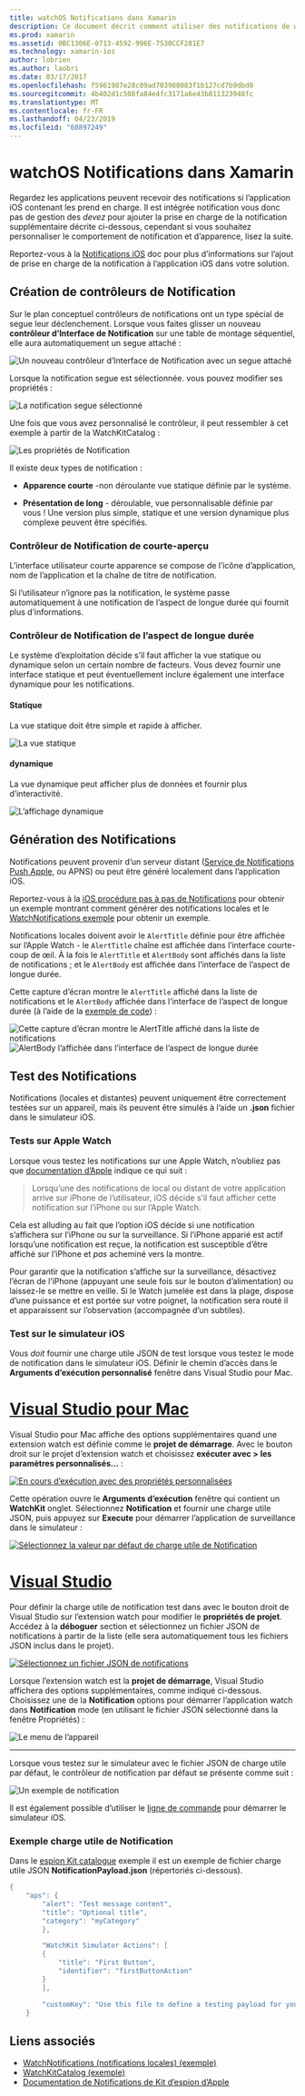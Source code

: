 ```yaml
---
title: watchOS Notifications dans Xamarin
description: Ce document décrit comment utiliser des notifications de watchOS dans Xamarin. Il aborde la création de notification contrôleurs, générer des notifications et test des notifications.
ms.prod: xamarin
ms.assetid: 0BC1306E-0713-4592-996E-7530CCF281E7
ms.technology: xamarin-ios
author: lobrien
ms.author: laobri
ms.date: 03/17/2017
ms.openlocfilehash: f5961987e28c09ad703988083f1b127cd7b9dbd0
ms.sourcegitcommit: 4b402d1c508fa84e4fc3171a6e43b811323948fc
ms.translationtype: MT
ms.contentlocale: fr-FR
ms.lasthandoff: 04/23/2019
ms.locfileid: "60897249"
---
```

# <a name="watchos-notifications-in-xamarin"></a>watchOS Notifications dans Xamarin

Regardez les applications peuvent recevoir des notifications si l’application iOS contenant les prend en charge. Il est intégrée notification vous donc pas de gestion des *devez* pour ajouter la prise en charge de la notification supplémentaire décrite ci-dessous, cependant si vous souhaitez personnaliser le comportement de notification et d’apparence, lisez la suite.

Reportez-vous à la [Notifications iOS](~/ios/platform/user-notifications/deprecated/index.md) doc pour plus d’informations sur l’ajout de prise en charge de la notification à l’application iOS dans votre solution.

## <a name="creating-notification-controllers"></a>Création de contrôleurs de Notification

Sur le plan conceptuel contrôleurs de notifications ont un type spécial de segue leur déclenchement. Lorsque vous faites glisser un nouveau **contrôleur d’Interface de Notification** sur une table de montage séquentiel, elle aura automatiquement un segue attaché :

![](notifications-images/notification-storyboard1.png "Un nouveau contrôleur d’Interface de Notification avec un segue attaché")

Lorsque la notification segue est sélectionnée. vous pouvez modifier ses propriétés :

![](notifications-images/notification-storyboard2.png "La notification segue sélectionné")

Une fois que vous avez personnalisé le contrôleur, il peut ressembler à cet exemple à partir de la WatchKitCatalog :

![](notifications-images/notifications-segue.png "Les propriétés de Notification")


Il existe deux types de notification :

- **Apparence courte** -non déroulante vue statique définie par le système.

- **Présentation de long** - déroulable, vue personnalisable définie par vous ! Une version plus simple, statique et une version dynamique plus complexe peuvent être spécifiés.

### <a name="short-look-notification-controller"></a>Contrôleur de Notification de courte-aperçu

L’interface utilisateur courte apparence se compose de l’icône d’application, nom de l’application et la chaîne de titre de notification.

Si l’utilisateur n’ignore pas la notification, le système passe automatiquement à une notification de l’aspect de longue durée qui fournit plus d’informations.


### <a name="long-look-notification-controller"></a>Contrôleur de Notification de l’aspect de longue durée

Le système d’exploitation décide s’il faut afficher la vue statique ou dynamique selon un certain nombre de facteurs. Vous devez fournir une interface statique et peut éventuellement inclure également une interface dynamique pour les notifications.

#### <a name="static"></a>Statique

La vue statique doit être simple et rapide à afficher.

![](notifications-images/notification-static.png "La vue statique")

#### <a name="dynamic"></a>dynamique

La vue dynamique peut afficher plus de données et fournir plus d’interactivité.

![](notifications-images/notification-dynamic.png "L’affichage dynamique")


## <a name="generating-notifications"></a>Génération des Notifications

Notifications peuvent provenir d’un serveur distant ([Service de Notifications Push Apple](https://developer.apple.com/library/ios/documentation/NetworkingInternet/Conceptual/RemoteNotificationsPG/Chapters/ApplePushService.html), ou APNS) ou peut être généré localement dans l’application iOS.

Reportez-vous à la [iOS procédure pas à pas de Notifications](~/ios/platform/user-notifications/deprecated/local-notifications-in-ios-walkthrough.md) pour obtenir un exemple montrant comment générer des notifications locales et le [WatchNotifications exemple](https://developer.xamarin.com/samples/monotouch/WatchKit/WatchNotifications/) pour obtenir un exemple.

Notifications locales doivent avoir le `AlertTitle` définie pour être affichée sur l’Apple Watch - le `AlertTitle` chaîne est affichée dans l’interface courte-coup de œil. À la fois le `AlertTitle` et `AlertBody` sont affichés dans la liste de notifications ; et le `AlertBody` est affichée dans l’interface de l’aspect de longue durée.

Cette capture d’écran montre le `AlertTitle` affiché dans la liste de notifications et le `AlertBody` affichée dans l’interface de l’aspect de longue durée (à l’aide de la [exemple de code](https://developer.xamarin.com/samples/monotouch/WatchKit/WatchNotifications/)) :

![](notifications-images/watch-notificationslist-sml.png "Cette capture d’écran montre le AlertTitle affiché dans la liste de notifications") ![](notifications-images/watch-notificationcontroller-sml.png "AlertBody l’affichée dans l’interface de l’aspect de longue durée")

## <a name="testing-notifications"></a>Test des Notifications

Notifications (locales et distantes) peuvent uniquement être correctement testées sur un appareil, mais ils peuvent être simulés à l’aide un **.json** fichier dans le simulateur iOS.

### <a name="testing-on-apple-watch"></a>Tests sur Apple Watch

Lorsque vous testez les notifications sur une Apple Watch, n’oubliez pas que [documentation d’Apple](https://developer.apple.com/library/ios/documentation/General/Conceptual/WatchKitProgrammingGuide/BasicSupport.html) indique ce qui suit :

> Lorsqu’une des notifications de local ou distant de votre application arrive sur iPhone de l’utilisateur, iOS décide s’il faut afficher cette notification sur l’iPhone ou sur l’Apple Watch.

Cela est alluding au fait que l’option iOS décide si une notification s’affichera sur l’iPhone ou sur la surveillance. Si l’iPhone apparié est actif lorsqu’une notification est reçue, la notification est susceptible d’être affiché sur l’iPhone et *pas* acheminé vers la montre.

Pour garantir que la notification s’affiche sur la surveillance, désactivez l’écran de l’iPhone (appuyant une seule fois sur le bouton d’alimentation) ou laissez-le se mettre en veille. Si le Watch jumelée est dans la plage, dispose d’une puissance et est portée sur votre poignet, la notification sera routé il et apparaissent sur l’observation (accompagnée d’un subtiles).

### <a name="testing-on-the-ios-simulator"></a>Test sur le simulateur iOS

Vous *doit* fournir une charge utile JSON de test lorsque vous testez le mode de notification dans le simulateur iOS. Définir le chemin d’accès dans le **Arguments d’exécution personnalisé** fenêtre dans Visual Studio pour Mac.

# <a name="visual-studio-for-mactabmacos"></a>[Visual Studio pour Mac](#tab/macos)

Visual Studio pour Mac affiche des options supplémentaires quand une extension watch est définie comme le **projet de démarrage**.
Avec le bouton droit sur le projet d’extension watch et choisissez **exécuter avec > les paramètres personnalisés...** :
    
[![](notifications-images/runwith-customparams-sml.png "En cours d’exécution avec des propriétés personnalisées")](notifications-images/runwith-customparams.png#lightbox)
    
Cette opération ouvre le **Arguments d’exécution** fenêtre qui contient un **WatchKit** onglet. Sélectionnez **Notification** et fournir une charge utile JSON, puis appuyez sur **Execute** pour démarrer l’application de surveillance dans le simulateur :
    
[![](notifications-images/runwith-execargs-sml.png "Sélectionnez la valeur par défaut de charge utile de Notification")](notifications-images/runwith-execargs.png#lightbox)

# <a name="visual-studiotabwindows"></a>[Visual Studio](#tab/windows)

Pour définir la charge utile de notification test dans avec le bouton droit de Visual Studio sur l’extension watch pour modifier le **propriétés de projet**. Accédez à la **déboguer** section et sélectionnez un fichier JSON de notifications à partir de la liste (elle sera automatiquement tous les fichiers JSON inclus dans le projet).
    
[![](notifications-images/runwith-execargs-sml-vs.png "Sélectionnez un fichier JSON de notifications")](notifications-images/runwith-execargs-vs.png#lightbox)

Lorsque l’extension watch est la **projet de démarrage**, Visual Studio affichera des options supplémentaires, comme indiqué ci-dessous. Choisissez une de la **Notification** options pour démarrer l’application watch dans **Notification** mode (en utilisant le fichier JSON sélectionné dans la fenêtre Propriétés) :
    
![](notifications-images/runwith-vs.png "Le menu de l’appareil")

-----

Lorsque vous testez sur le simulateur avec le fichier JSON de charge utile par défaut, le contrôleur de notification par défaut se présente comme suit :

![](notifications-images/notification-debug-sml.png "Un exemple de notification")

Il est également possible d’utiliser le [ligne de commande](~/ios/watchos/troubleshooting.md#command_line) pour démarrer le simulateur iOS.

### <a name="example-notification-payload"></a>Exemple charge utile de Notification

Dans le [espion Kit catalogue](https://developer.xamarin.com/samples/monotouch/watchOS/WatchKitCatalog/) exemple il est un exemple de fichier charge utile JSON **NotificationPayload.json** (répertoriés ci-dessous).

```csharp
{
    "aps": {
        "alert": "Test message content",
        "title": "Optional title",
        "category": "myCategory"
        },

        "WatchKit Simulator Actions": [
        {
            "title": "First Button",
            "identifier": "firstButtonAction"
        }
        ],

        "customKey": "Use this file to define a testing payload for your notifications. The aps dictionary specifies the category, alert text and title. The WatchKit Simulator Actions array can provide info for one or more action buttons in addition to the standard Dismiss button. Any other top level keys are custom payload. If you have multiple such JSON files in your project, you'll be able to choose between them in when selecting to debug the notification interface of your Watch App."
    }
```



## <a name="related-links"></a>Liens associés

- [WatchNotifications (notifications locales) (exemple)](https://developer.xamarin.com/samples/monotouch/WatchKit/WatchNotifications/)
- [WatchKitCatalog (exemple)](https://developer.xamarin.com/samples/monotouch/watchOS/WatchKitCatalog/)
- [Documentation de Notifications de Kit d’espion d’Apple](https://developer.apple.com/library/ios/documentation/General/Conceptual/WatchKitProgrammingGuide/BasicSupport.html)
